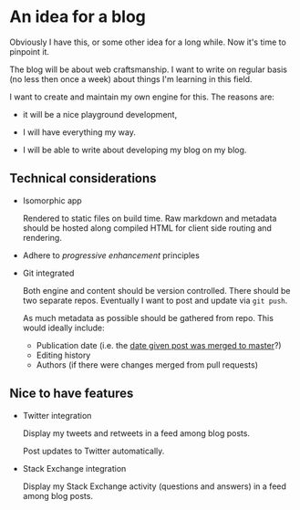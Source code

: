 An idea for a blog
==================

Obviously I have this, or some other idea for a long while. Now it's time to pinpoint it.

The blog will be about web craftsmanship. I want to write on regular basis (no less then once a week) about things I'm learning in this field.

I want to create and maintain my own engine for this. The reasons are:

* it will be a nice playground development,

* I will have everything my way.

* I will be able to write about developing my blog on my blog.

Technical considerations
------------------------

* Isomorphic app

  Rendered to static files on build time. Raw markdown and metadata should be hosted along compiled HTML for client side routing and rendering.

* Adhere to *progressive enhancement* principles

* Git integrated

  Both engine and content should be version controlled. There should be two separate repos. Eventually I want to post and update via `git push`.

  As much metadata as possible should be gathered from repo. This would ideally include:

  * Publication date (i.e. the [date given post was merged to master](http://stackoverflow.com/questions/11327535/finding-the-date-time-a-file-appeared-in-a-git-branch)?)
  * Editing history
  * Authors (if there were changes merged from pull requests)

Nice to have features
---------------------

* Twitter integration

  Display my tweets and retweets in a feed among blog posts.

  Post updates to Twitter automatically.

* Stack Exchange integration

  Display my Stack Exchange activity (questions and answers) in a feed among blog posts.
